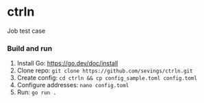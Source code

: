 # ctrln
Job test case

### Build and run
1. Install Go: https://go.dev/doc/install
2. Clone repo: `git clone https://github.com/sevings/ctrln.git`
3. Create config: `cd ctrln && cp config_sample.toml config.toml`
4. Configure addresses: `nano config.toml`
5. Run: `go run .`
